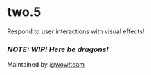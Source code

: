 # two.5
Respond to user interactions with visual effects!

### *NOTE: WIP! Here be dragons!*

Maintained by [@wow!team](https://github.com/orgs/wix-incubator/teams/wow-team)
